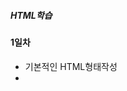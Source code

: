 ##### HTML학습

#### 1일차
- 기본적인 HTML형태작성
- <style>을 이용하여 텍스트 형태변환
- <a>태그를 이용하여 웹페이지 태그만들기

![a태그](https://raw.githubusercontent.com/Hsegunn/HTMLStudy/main/image/image1.png)

#### 2일차
- 텍스트 폰트 변경하기
- 태그를 이용하여 리스트 만들기
- 테이블태그를 이용하여 표 만들기

![테이블](https://raw.githubusercontent.com/Hsegunn/HTMLStudy/main/image/image2.png)

- 웹페이지에 사진띄우기, 동영상 및 오디오 재생하기

![사진](https://raw.githubusercontent.com/Hsegunn/HTMLStudy/main/image/image3.png)

#### 3일차
- form 태그를 이용한 html 학습

![form태그](https://raw.githubusercontent.com/Hsegunn/HTMLStudy/main/image/image4.png)

#### 4일차
- HTML 태그성질 학습
- 태그 성질에 따른 분류
    - 블록 요소 태그
        - html, body, div, p, ul, ol, li, dl, dt ...
        - 기본 가로 공간의 크기가 부모태그와 동일하게 인식
        - 연속해서 작성하면 세로로 배열됨
        - 공간값이 적용됨(w, h)
    - 인라인 요소 태그
        - a, span, strong, i, em ...
        - 기본 가로 공간의 크기가 안쪽에 포함된 내용만큼만 인식(CONTENT)
        - 연속해서 작성하면 가로로 배열됨
        - 공간값이 적용 안됨
    - 인라인 블록요소 태그
        - img, input, button ...
        - 기본 가로 공간의 크기가 안쪽에 포함된 내용만큼 인식
        - 연속해서 작성하면 가로배열
        - 공간값이 적용됨
- CSS 학습

#### 5일차
- CSS 선택자 학습
    - 구조 선택자: 특정 위치에 있는 태그를 선택할 때 사용
    - 속성 선택자: input 태그의 type속성에 사용
    - 상태 선택자: 입력 양식의 상태를 선택할 때 사용
    - 반응 선택자: 사용자가 마우스로 특정한 행동을 취했을 때 CSS 속성을 지정 할 수 있음

    ![반응 선택자](https://raw.githubusercontent.com/Hsegunn/HTMLStudy/main/image/image5.gif)

#### 6일차
- CSS 학습
    - CSS display학습
    - border를 이용하여 body 꾸미기

    ![borderSolid](https://raw.githubusercontent.com/Hsegunn/HTMLStudy/main/image/image6.png)

    - background 이미지 삽입

    ![backgroundIMG](https://raw.githubusercontent.com/Hsegunn/HTMLStudy/main/image/image7.png)

#### 7일차
- CSS 학습
    - font-family를 이용하여 글꼴바꾸기
    - text-align을 이용하여 글 정렬하기
    - text-shadow를 이용하여 글에 그림자넣기
    - position을 이용하여 도형의 위치를 지정

#### 8일차
- CSS 단위 적용기준
    - 부모요소에 따라서 사이즈가 변경되어야 하는 경우: % , em
      그렇지 않을 경우: 뷰포트, rem
    - 요소의 너비 또는 높이에 따라서 사이즈가 변경되어야 하는 경우: % , 뷰포트
      폰트에 따라서 크기가 변경될 경우: em, rem
    - em VS rem
        - rem은 루트요소에 있는 폰트 사이즈에 따라서 크기가 결정됨
        - em은 부모요소에 있는 폰트 사이즈에 따라서 크기가 결정됨

#### 9일차
- CSS 미디어 쿼리 (미디어 쿼리문사용 시 띄어쓰기 주의할 것 띄어쓰기를 안하면 적용이 안됨)
    - @media screen and (max-width: 767px): 뷰포트의 가로너비가 767px 이상인 경우 적용 

#### 10일차
- 자바 스크립트 학습
    - 전역변수와 지역변수
    - 함수 호이스팅
    - 동적타입
    - 반복문과 조건문
- 학습 내용을 바탕으로 예제문제 풀이

#### 11일차
- 자바 스크립트 학습
    - 함수와 파라미터
    - 반복문을 활용한 배열출력
    - 화살표 함수와 콜백함수

#### 12일차
- 자바 스크립트 학습
